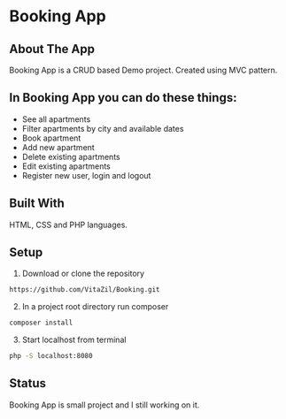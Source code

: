 ﻿# Booking App

## About The App
Booking App is a CRUD based Demo project. Created using MVC pattern.


## In Booking App you can do these things:

- See all apartments
- Filter apartments by city and available dates
- Book apartment
- Add new apartment
- Delete existing apartments
- Edit existing apartments
- Register new user, login and logout


## Built With

HTML, CSS and PHP languages.


## Setup

1. Download or clone the repository
```sh
https://github.com/VitaZil/Booking.git
```

2. In a project root directory run composer
```sh
composer install
```

3. Start localhost from terminal 
```sh
php -S localhost:8080
```

## Status
Booking App is small project and I still working on it.
